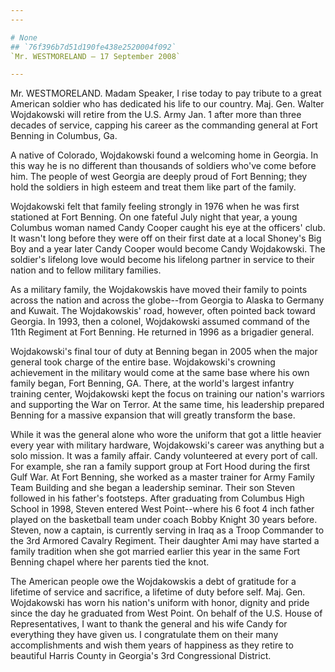 ```yaml
---
---

# None
## `76f396b7d51d190fe438e2520004f092`
`Mr. WESTMORELAND — 17 September 2008`

---
```



Mr. WESTMORELAND. Madam Speaker, I rise today to pay tribute to a 
great American soldier who has dedicated his life to our country. Maj. 
Gen. Walter Wojdakowski will retire from the U.S. Army Jan. 1 after 
more than three decades of service, capping his career as the 
commanding general at Fort Benning in Columbus, Ga.

A native of Colorado, Wojdakowski found a welcoming home in Georgia. 
In this way he is no different than thousands of soldiers who've come 
before him. The people of west Georgia are deeply proud of Fort 
Benning; they hold the soldiers in high esteem and treat them like part 
of the family.

Wojdakowski felt that family feeling strongly in 1976 when he was 
first stationed at Fort Benning. On one fateful July night that year, a 
young Columbus woman named Candy Cooper caught his eye at the officers' 
club. It wasn't long before they were off on their first date at a 
local Shoney's Big Boy and a year later Candy Cooper would become Candy 
Wojdakowski. The soldier's lifelong love would become his lifelong 
partner in service to their nation and to fellow military families.

As a military family, the Wojdakowskis have moved their family to 
points across the nation and across the globe--from Georgia to Alaska 
to Germany and Kuwait. The Wojdakowskis' road, however, often pointed 
back toward Georgia. In 1993, then a colonel, Wojdakowski assumed 
command of the 11th Regiment at Fort Benning. He returned in 1996 as a 
brigadier general.

Wojdakowski's final tour of duty at Benning began in 2005 when the 
major general took charge of the entire base. Wojdakowski's crowning 
achievement in the military would come at the same base where his own 
family began, Fort Benning, GA. There, at the world's largest infantry 
training center, Wojdakowski kept the focus on training our nation's 
warriors and supporting the War on Terror. At the same time, his 
leadership prepared Benning for a massive expansion that will greatly 
transform the base.

While it was the general alone who wore the uniform that got a little 
heavier every year with military hardware, Wojdakowski's career was 
anything but a solo mission. It was a family affair. Candy volunteered 
at every port of call. For example, she ran a family support group at 
Fort Hood during the first Gulf War. At Fort Benning, she worked as a 
master trainer for Army Family Team Building and she began a leadership 
seminar. Their son Steven followed in his father's footsteps. After 
graduating from Columbus High School in 1998, Steven entered West 
Point--where his 6 foot 4 inch father played on the basketball team 
under coach Bobby Knight 30 years before. Steven, now a captain, is 
currently serving in Iraq as a Troop Commander to the 3rd Armored 
Cavalry Regiment. Their daughter Ami may have started a family 
tradition when she got married earlier this year in the same Fort 
Benning chapel where her parents tied the knot.

The American people owe the Wojdakowskis a debt of gratitude for a 
lifetime of service and sacrifice, a lifetime of duty before self. Maj. 
Gen. Wojdakowski has worn his nation's uniform with honor, dignity and 
pride since the day he graduated from West Point. On behalf of the U.S. 
House of Representatives, I want to thank the general and his wife 
Candy for everything they have given us. I congratulate them on their 
many accomplishments and wish them years of happiness as they retire to 
beautiful Harris County in Georgia's 3rd Congressional District.
